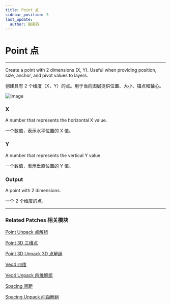 ```yaml
---
title: Point 点
sidebar_position: 5
last_update:
  author: 蒯美政
---
```


# Point 点

---

Create a point with 2 dimensions (X, Y). Useful when providing position, size, anchor, and pivot values to layers.

创建具有 2 个维度（X，Y）的点。用于当向图层提供位置、大小、锚点和轴心。

![Image](@site/static/img/docs/Utility/point.png)

### X

A number that represents the horizontal X value.

一个数值，表示水平位置的 X 值。

### Y

A number that represents the vertical Y value.

一个数值，表示垂直位置的 Y 值。

### Output

A point with 2 dimensions.

一个 2 个维度的点，

---

### Related Patches 相关模块

[Point Unpack 点解组](./Point%20Unpack.md)

[Point 3D 三维点](./Point%203D.md)

[Point 3D Unpack 3D 点解组](./Point%203D%20Unpack.md)

[Vec4 四维](./Vec4.md)

[Vec4 Unpack 四维解组](./Vec4%20Unpack.md)

[Spacing 间距](./Spacing.md)

[Spacing Unpack 间距解组](./Spacing%20Unpack.md)
